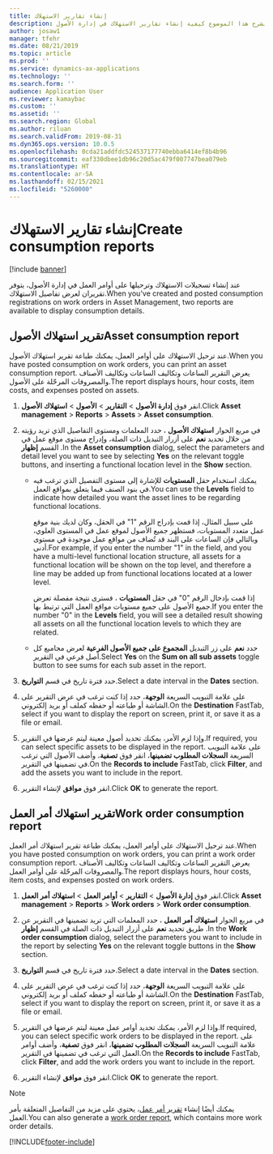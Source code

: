 ```yaml
---
title: إنشاء تقارير الاستهلاك‬
description: يشرح هذا الموضوع كيفية إنشاء تقارير الاستهلاك في إدارة الأصول.
author: josaw1
manager: tfehr
ms.date: 08/21/2019
ms.topic: article
ms.prod: ''
ms.service: dynamics-ax-applications
ms.technology: ''
ms.search.form: ''
audience: Application User
ms.reviewer: kamaybac
ms.custom: ''
ms.assetid: ''
ms.search.region: Global
ms.author: riluan
ms.search.validFrom: 2019-08-31
ms.dyn365.ops.version: 10.0.5
ms.openlocfilehash: 0cda21addfdc524537177740ebba6414ef8b4b96
ms.sourcegitcommit: eaf330dbee1db96c20d5ac479f007747bea079eb
ms.translationtype: HT
ms.contentlocale: ar-SA
ms.lasthandoff: 02/15/2021
ms.locfileid: "5260000"
---
```

# <a name="create-consumption-reports"></a><span data-ttu-id="d496f-103">إنشاء تقارير الاستهلاك‬</span><span class="sxs-lookup"><span data-stu-id="d496f-103">Create consumption reports</span></span>

[!include [banner](../../includes/banner.md)]

 

<span data-ttu-id="d496f-104">عند إنشاء تسجيلات الاستهلاك وترحيلها على أوامر العمل في إدارة الأصول، يتوفر تقريران لعرض تفاصيل الاستهلاك.</span><span class="sxs-lookup"><span data-stu-id="d496f-104">When you've created and posted consumption registrations on work orders in Asset Management, two reports are available to display consumption details.</span></span>


## <a name="asset-consumption-report"></a><span data-ttu-id="d496f-105">تقرير استهلاك الأصول</span><span class="sxs-lookup"><span data-stu-id="d496f-105">Asset consumption report</span></span>

<span data-ttu-id="d496f-106">عند ترحيل الاستهلاك على أوامر العمل، يمكنك طباعة تقرير استهلاك الأصول.</span><span class="sxs-lookup"><span data-stu-id="d496f-106">When you have posted consumption on work orders, you can print an asset consumption report.</span></span> <span data-ttu-id="d496f-107">يعرض التقرير الساعات وتكاليف الساعات وتكاليف الأصناف والمصروفات المرحّلة على الأصول.</span><span class="sxs-lookup"><span data-stu-id="d496f-107">The report displays hours, hour costs, item costs, and expenses posted on assets.</span></span>

1. <span data-ttu-id="d496f-108">انقر فوق **إدارة الأصول** > **التقارير** > **الأصول** > **استهلاك الأصول**.</span><span class="sxs-lookup"><span data-stu-id="d496f-108">Click **Asset management** > **Reports** > **Assets** > **Asset consumption**.</span></span>

2. <span data-ttu-id="d496f-109">في مربع الحوار **استهلاك الأصول** ، حدد المعلمات ومستوى التفاصيل الذي تريد رؤيته من خلال تحديد **نعم** على أزرار التبديل ذات الصلة، وإدراج مستوى موقع عمل في القسم **إظهار** .</span><span class="sxs-lookup"><span data-stu-id="d496f-109">In the **Asset consumption** dialog, select the parameters and detail level you want to see by selecting **Yes** on the relevant toggle buttons, and inserting a functional location level in the **Show** section.</span></span>
    - <span data-ttu-id="d496f-110">يمكنك استخدام حقل **المستويات** للإشارة إلى مستوى التفصيل الذي ترغب فيه في بنود الصنف فيما يتعلق بمواقع العمل.</span><span class="sxs-lookup"><span data-stu-id="d496f-110">You can use the **Levels** field to indicate how detailed you want the asset lines to be regarding functional locations.</span></span> 
    
        <span data-ttu-id="d496f-111">على سبيل المثال، إذا قمت بإدراج الرقم "1" في الحقل، وكان لديك بنية موقع عمل متعدد المستويات، فستظهر جميع الأصول لموقع عمل في المستوى العلوي، وبالتالي فإن الساعات على البند قد تُضاف من مواقع عمل موجودة في مستوى أدنى.‬</span><span class="sxs-lookup"><span data-stu-id="d496f-111">For example, if you enter the number "1" in the field, and you have a multi-level functional location structure, all assets for a functional location will be shown on the top level, and therefore a line may be added up from functional locations located at a lower level.</span></span> 
        
        <span data-ttu-id="d496f-112">إذا قمت بإدخال الرقم "0" في حقل **المستويات** ، فسترى نتيجة مفصلة تعرض جميع الأصول على جميع مستويات مواقع العمل التي ترتبط بها.</span><span class="sxs-lookup"><span data-stu-id="d496f-112">If you enter the number "0" in the **Levels** field, you will see a detailed result showing all assets on all the functional location levels to which they are related.</span></span> 
        
    - <span data-ttu-id="d496f-113">حدد **نعم** على زر التبديل **المجموع على جميع الأصول الفرعية** لعرض مجاميع كل أصل فرعي في التقرير.</span><span class="sxs-lookup"><span data-stu-id="d496f-113">Select **Yes** on the **Sum on all sub assets** toggle button to see sums for each sub asset in the report.</span></span>

3. <span data-ttu-id="d496f-114">حدد فترة تاريخ في قسم **التواريخ**.</span><span class="sxs-lookup"><span data-stu-id="d496f-114">Select a date interval in the **Dates** section.</span></span>

4. <span data-ttu-id="d496f-115">على علامة التبويب السريعة **الوجهة**، حدد إذا كنت ترغب في عرض التقرير على الشاشة أو طباعته أو حفظه كملف أو بريد إلكتروني.</span><span class="sxs-lookup"><span data-stu-id="d496f-115">On the **Destination** FastTab, select if you want to display the report on screen, print it, or save it as a file or email.</span></span>

5. <span data-ttu-id="d496f-116">وإذا لزم الأمر، يمكنك تحديد أصول معينة ليتم عرضها في التقرير.</span><span class="sxs-lookup"><span data-stu-id="d496f-116">If required, you can select specific assets to be displayed in the report.</span></span> <span data-ttu-id="d496f-117">على علامة التبويب السريعة **السجلات المطلوب تضمينها‬**، انقر فوق **تصفية**، وأضف الأصول التي ترغب في تضمينها في التقرير.</span><span class="sxs-lookup"><span data-stu-id="d496f-117">On the **Records to include** FastTab, click **Filter**, and add the assets you want to include in the report.</span></span>

6. <span data-ttu-id="d496f-118">انقر فوق **موافق** لإنشاء التقرير.</span><span class="sxs-lookup"><span data-stu-id="d496f-118">Click **OK** to generate the report.</span></span>


## <a name="work-order-consumption-report"></a><span data-ttu-id="d496f-119">تقرير استهلاك أمر العمل</span><span class="sxs-lookup"><span data-stu-id="d496f-119">Work order consumption report</span></span>

<span data-ttu-id="d496f-120">عند ترحيل الاستهلاك على أوامر العمل، يمكنك طباعة تقرير استهلاك أمر العمل.</span><span class="sxs-lookup"><span data-stu-id="d496f-120">When you have posted consumption on work orders, you can print a work order consumption report.</span></span> <span data-ttu-id="d496f-121">يعرض التقرير الساعات وتكاليف الساعات وتكاليف الأصناف والمصروفات المرحّلة على أوامر العمل.</span><span class="sxs-lookup"><span data-stu-id="d496f-121">The report displays hours, hour costs, item costs, and expenses posted on work orders.</span></span>

1. <span data-ttu-id="d496f-122">انقر فوق **إدارة الأصول** > **التقارير** > **أوامر العمل** > **استهلاك أمر العمل**.</span><span class="sxs-lookup"><span data-stu-id="d496f-122">Click **Asset management** > **Reports** > **Work orders** > **Work order consumption**.</span></span>

2. <span data-ttu-id="d496f-123">في مربع الحوار **استهلاك أمر العمل** ، حدد المعلمات التي تريد تضمينها في التقرير عن طريق تحديد **نعم** على أزرار التبديل ذات الصلة في القسم **إظهار** .</span><span class="sxs-lookup"><span data-stu-id="d496f-123">In the **Work order consumption** dialog, select the parameters you want to include in the report by selecting **Yes** on the relevant toggle buttons in the **Show** section.</span></span>

3. <span data-ttu-id="d496f-124">حدد فترة تاريخ في قسم **التواريخ**.</span><span class="sxs-lookup"><span data-stu-id="d496f-124">Select a date interval in the **Dates** section.</span></span>

4. <span data-ttu-id="d496f-125">على علامة التبويب السريعة **الوجهة**، حدد إذا كنت ترغب في عرض التقرير على الشاشة أو طباعته أو حفظه كملف أو بريد إلكتروني.</span><span class="sxs-lookup"><span data-stu-id="d496f-125">On the **Destination** FastTab, select if you want to display the report on screen, print it, or save it as a file or email.</span></span>

5. <span data-ttu-id="d496f-126">وإذا لزم الأمر، يمكنك تحديد أوامر عمل معينة ليتم عرضها في التقرير.</span><span class="sxs-lookup"><span data-stu-id="d496f-126">If required, you can select specific work orders to be displayed in the report.</span></span> <span data-ttu-id="d496f-127">على علامة التبويب السريعة **السجلات المطلوب تضمينها‬**، انقر فوق **تصفية**، وأضف أوامر العمل التي ترغب في تضمينها في التقرير.</span><span class="sxs-lookup"><span data-stu-id="d496f-127">On the **Records to include** FastTab, click **Filter**, and add the work orders you want to include in the report.</span></span>

6. <span data-ttu-id="d496f-128">انقر فوق **موافق** لإنشاء التقرير.</span><span class="sxs-lookup"><span data-stu-id="d496f-128">Click **OK** to generate the report.</span></span>


>[!NOTE]
><span data-ttu-id="d496f-129">يمكنك أيضًا إنشاء [تقرير أمر عمل](../work-orders/work-order-report.md)، يحتوي على مزيد من التفاصيل المتعلقة بأمر العمل.</span><span class="sxs-lookup"><span data-stu-id="d496f-129">You can also generate a [work order report](../work-orders/work-order-report.md), which contains more work order details.</span></span>



[!INCLUDE[footer-include](../../../includes/footer-banner.md)]